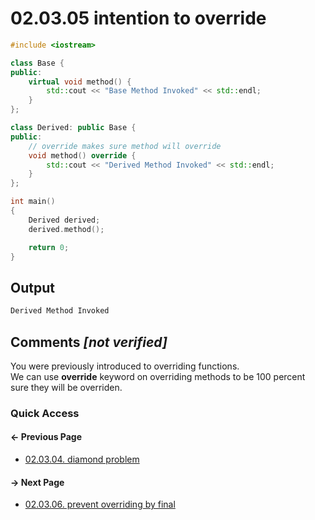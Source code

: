 # 02.03.05 intention to override

```cxx
#include <iostream>

class Base {
public:
    virtual void method() {
        std::cout << "Base Method Invoked" << std::endl;
    }    
};

class Derived: public Base {
public:
    // override makes sure method will override
    void method() override {
        std::cout << "Derived Method Invoked" << std::endl;
    }
};

int main()
{
    Derived derived;
    derived.method();

    return 0;
}

```

## Output

```txt
Derived Method Invoked
```

## Comments *[not verified]*

You were previously introduced to overriding functions.  
We can use **override** keyword on overriding methods to be 100 percent sure they will be overriden.

### Quick Access

<div class="previous_page pagination">

#### &#8592; Previous Page

* [02.03.04. diamond problem](./../../02.object_oriented/03.polymorphism/04.diamond.md)

</div>
<div class="next_page pagination">

#### &#8594; Next Page

* [02.03.06. prevent overriding by final](./../../02.object_oriented/03.polymorphism/06.final.md)

</div>
